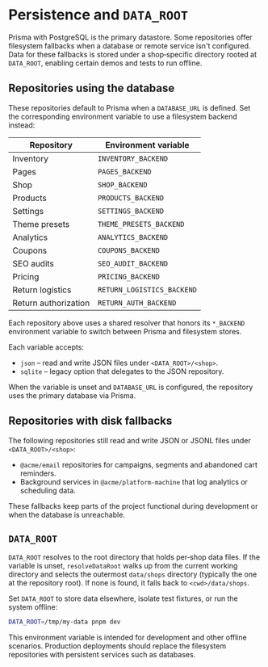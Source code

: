 # Persistence and `DATA_ROOT`

Prisma with PostgreSQL is the primary datastore. Some repositories offer filesystem fallbacks when a database or remote service isn't configured. Data for these fallbacks is stored under a shop‑specific directory rooted at `DATA_ROOT`, enabling certain demos and tests to run offline.

## Repositories using the database

These repositories default to Prisma when a `DATABASE_URL` is defined. Set the corresponding environment variable to use a filesystem backend instead:

| Repository          | Environment variable        |
| ------------------- | --------------------------- |
| Inventory           | `INVENTORY_BACKEND`         |
| Pages               | `PAGES_BACKEND`             |
| Shop                | `SHOP_BACKEND`              |
| Products            | `PRODUCTS_BACKEND`          |
| Settings            | `SETTINGS_BACKEND`          |
| Theme presets       | `THEME_PRESETS_BACKEND`     |
| Analytics           | `ANALYTICS_BACKEND`         |
| Coupons             | `COUPONS_BACKEND`           |
| SEO audits          | `SEO_AUDIT_BACKEND`         |
| Pricing             | `PRICING_BACKEND`           |
| Return logistics    | `RETURN_LOGISTICS_BACKEND`  |
| Return authorization| `RETURN_AUTH_BACKEND`       |
Each repository above uses a shared resolver that honors its `*_BACKEND` environment variable to switch between Prisma and filesystem stores.

Each variable accepts:

- `json` – read and write JSON files under `<DATA_ROOT>/<shop>`.
- `sqlite` – legacy option that delegates to the JSON repository.

When the variable is unset and `DATABASE_URL` is configured, the repository uses the primary database via Prisma.

## Repositories with disk fallbacks

The following repositories still read and write JSON or JSONL files under `<DATA_ROOT>/<shop>`:

- `@acme/email` repositories for campaigns, segments and abandoned cart reminders.
- Background services in `@acme/platform-machine` that log analytics or scheduling data.

These fallbacks keep parts of the project functional during development or when the database is unreachable.

## `DATA_ROOT`

`DATA_ROOT` resolves to the root directory that holds per‑shop data files. If the variable is unset, `resolveDataRoot` walks up from the current working directory and selects the outermost `data/shops` directory (typically the one at the repository root). If none is found, it falls back to `<cwd>/data/shops`.

Set `DATA_ROOT` to store data elsewhere, isolate test fixtures, or run the system offline:

```bash
DATA_ROOT=/tmp/my-data pnpm dev
```

This environment variable is intended for development and other offline scenarios. Production deployments should replace the filesystem repositories with persistent services such as databases.

